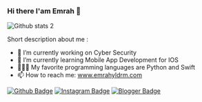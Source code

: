 ### Hi there I'am Emrah 👋
<!--
**emr4h/emr4h** is a ✨ _special_ ✨ repository because its `README.md` (this file) appears on your GitHub profile.
-->
![Github stats 2](https://github-readme-stats.vercel.app/api?username=emr4h&show_icons=true&theme=radical)

Short description about me :

- 🔭 I’m currently working on Cyber Security
- 🌱 I’m currently learning Mobile App Development for IOS
- 👨🏻‍💻 My favorite programming languages are Python and Swift
- 📫 How to reach me: www.emrahyldrm.com

[![Github Badge](https://img.shields.io/badge/-Github-000?style=quare&labelColor=000&logo=Github&logoColor=white&link=link)](https://github.com/emr4h) 
[![Instagram Badge](https://img.shields.io/badge/-Instagram-C13584?style=flat-quare&labelColor=C13584&logo=instagram&logoColor=white&link=link)](https://www.instagram.com/sapkalihacker/?hl=tr) 
[![Blogger Badge](https://img.shields.io/badge/-Blogger-FF9800?style=flat-quare&labelColor=FF9800&logo=Blogger&logoColor=white&link=link)](https://www.emrahyldrm.com)




